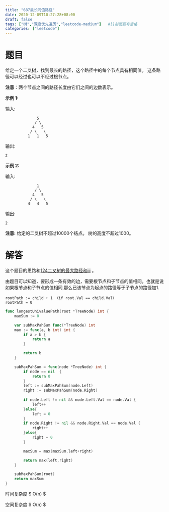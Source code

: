 ```yaml
---
title: "687最长同值路径"
date: 2020-12-09T10:27:28+08:00
draft: false
tags: ["树","深度优先遍历","leetcode-medium"]   #[]前面要有空格
categories: ["leetcode"] 
---
```


# 题目

给定一个二叉树，找到最长的路径，这个路径中的每个节点具有相同值。 这条路径可以经过也可以不经过根节点。

**注意**：两个节点之间的路径长度由它们之间的边数表示。

**示例 1:**

输入:

```
              5
             / \
            4   5
           / \   \
          1   1   5
```

输出:

```
2
```

**示例 2:**

输入:

```
              1
             / \
            4   5
           / \   \
          4   4   5
```

输出:

```
2
```

**注意:** 给定的二叉树不超过10000个结点。 树的高度不超过1000。



# 解答

这个题目的思路和[124二叉树的最大路径和iii](../124二叉树的最大路径和iii) 。

由题目可以知道，要形成一条有效的边，需要根节点和子节点的值相同。也就是说如果根节点和子节点的值相同,那么已该节点为起点的路径等于子节点的路径加1.



```
rootPath := child + 1 （if root.Val == child.Val）
rootPath = 0 
```



```go
func longestUnivaluePath(root *TreeNode) int {
	maxSum := 0

	var subMaxPahSum func(*TreeNode) int
	max := func(a, b int) int {
		if a > b {
			return a
		}

		return b
	}

	subMaxPahSum = func(node *TreeNode) int {
		if node == nil  {
			return 0
		}
		left := subMaxPahSum(node.Left)
		right := subMaxPahSum(node.Right)
		
		if node.Left != nil && node.Left.Val == node.Val {
			left++
		}else{
			left = 0 
		}
		if node.Right != nil && node.Right.Val == node.Val {
			right++
		}else{
			right = 0 
		}

		maxSum = max(maxSum,left+right)

		return max(left,right)
	}

	subMaxPahSum(root)
	return maxSum
}
```



时间复杂度 $ O(n) $

空间复杂度 $ O(n) $

